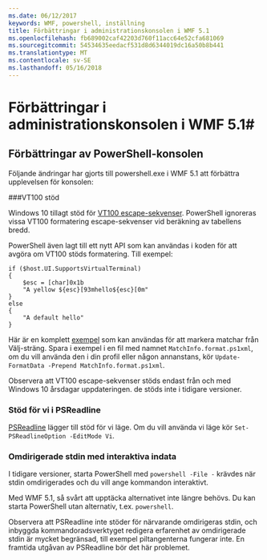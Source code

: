 ```yaml
---
ms.date: 06/12/2017
keywords: WMF, powershell, inställning
title: Förbättringar i administrationskonsolen i WMF 5.1
ms.openlocfilehash: fb689002caf42203d760f11acc64e52cfa681069
ms.sourcegitcommit: 54534635eedacf531d8d6344019dc16a50b8b441
ms.translationtype: MT
ms.contentlocale: sv-SE
ms.lasthandoff: 05/16/2018
---
```

# <a name="console-improvements-in-wmf-51"></a>Förbättringar i administrationskonsolen i WMF 5.1#

## <a name="powershell-console-improvements"></a>Förbättringar av PowerShell-konsolen

Följande ändringar har gjorts till powershell.exe i WMF 5.1 att förbättra upplevelsen för konsolen:

###<a name="vt100-support"></a>VT100 stöd

Windows 10 tillagt stöd för [VT100 escape-sekvenser](https://msdn.microsoft.com/en-us/library/windows/desktop/mt638032(v=vs.85).aspx).
PowerShell ignoreras vissa VT100 formatering escape-sekvenser vid beräkning av tabellens bredd.

PowerShell även lagt till ett nytt API som kan användas i koden för att avgöra om VT100 stöds formatering.
Till exempel:

```
if ($host.UI.SupportsVirtualTerminal)
{
    $esc = [char]0x1b
    "A yellow ${esc}[93mhello${esc}[0m"
}
else
{
    "A default hello"
}
```
Här är en komplett [exempel](https://gist.github.com/lzybkr/dcb973dccd54900b67783c48083c28f7) som kan användas för att markera matchar från Välj-sträng.
Spara i exempel i en fil med namnet `MatchInfo.format.ps1xml`, om du vill använda den i din profil eller någon annanstans, kör `Update-FormatData -Prepend MatchInfo.format.ps1xml`.

Observera att VT100 escape-sekvenser stöds endast från och med Windows 10 årsdagar uppdateringen. de stöds inte i tidigare versioner.

### <a name="vi-mode-support-in-psreadline"></a>Stöd för vi i PSReadline

[PSReadline](https://github.com/lzybkr/PSReadLine) lägger till stöd för vi läge. Om du vill använda vi läge kör `Set-PSReadlineOption -EditMode Vi`.

### <a name="redirected-stdin-with-interactive-input"></a>Omdirigerade stdin med interaktiva indata

I tidigare versioner, starta PowerShell med `powershell -File -` krävdes när stdin omdirigerades och du vill ange kommandon interaktivt.

Med WMF 5.1, så svårt att upptäcka alternativet inte längre behövs.
Du kan starta PowerShell utan alternativ, t.ex. `powershell`.

Observera att PSReadline inte stöder för närvarande omdirigeras stdin, och inbyggda kommandoradsverktyget redigera erfarenhet av omdirigerade stdin är mycket begränsad, till exempel piltangenterna fungerar inte.
En framtida utgåvan av PSReadline bör det här problemet.
